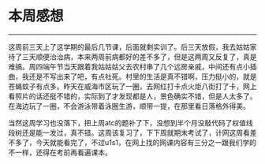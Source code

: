 # 本周感想

---

这周前三天上了这学期的最后几节课，后面就剩实训了。后三天放假，我去姑姑家待了三天顺便治治病，本来两周前病都好的差不多了，但是这两周又反复了，真是难搞。周四端午节当天跟着我姑姑姑父去农村串了几个远房亲戚，中间还有点小插曲，我还是不写出来了吧，有点社死。村里的生活是真不错啊，压力挺小的，就是苍蝇蚊子有点多。昨天在威海市区玩了一圈，去网红打卡点火炬八街打了卡，网上看照片的话还挺不错的，实际到了才发现都是人，景色确实不错，但是人太多了。在海边玩了一圈，不会游泳带着泳圈生游，顺带一提，在那里看日落格外得美。

当然这周学习也没落下，把上周atc的题补了下，没想到半个月没敲代码了权值线段树还是能一发过，真不错。这周该复习了，下下周就期末考试了，计网这周看差不多了，今天就能看完了，不过u1s1，在网上找的网课内容有三分之一跟我们学的不一样，还得在考前再看遍课本。
